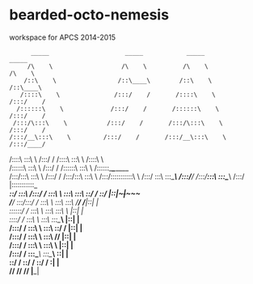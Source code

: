 bearded-octo-nemesis
====================

workspace for APCS 2014-2015

          _____                     _____            _____                     _____          
         /\    \                   /\    \          /\    \                   /\    \         
        /::\    \                 /::\____\        /::\    \                 /::\____\        
       /::::\    \               /:::/    /       /::::\    \               /:::/    /        
      /::::::\    \             /:::/    /       /::::::\    \             /:::/    /         
     /:::/\:::\    \           /:::/    /       /:::/\:::\    \           /:::/    /          
    /:::/__\:::\    \         /:::/    /       /:::/__\:::\    \         /:::/____/           
   /::::\   \:::\    \       /:::/    /       /::::\   \:::\    \       /::::\    \           
  /::::::\   \:::\    \     /:::/    /       /::::::\   \:::\    \     /::::::\____\________  
 /:::/\:::\   \:::\    \   /:::/    /       /:::/\:::\   \:::\    \   /:::/\:::::::::::\    \ 
/:::/  \:::\   \:::\____\ /:::/____/       /:::/__\:::\   \:::\____\ /:::/  |:::::::::::\____\
\::/    \:::\  /:::/    / \:::\    \       \:::\   \:::\   \::/    / \::/   |::|~~~|~~~~~     
 \/____/ \:::\/:::/    /   \:::\    \       \:::\   \:::\   \/____/   \/____|::|   |          
          \::::::/    /     \:::\    \       \:::\   \:::\    \             |::|   |          
           \::::/    /       \:::\    \       \:::\   \:::\____\            |::|   |          
           /:::/    /         \:::\    \       \:::\   \::/    /            |::|   |          
          /:::/    /           \:::\    \       \:::\   \/____/             |::|   |          
         /:::/    /             \:::\    \       \:::\    \                 |::|   |          
        /:::/    /               \:::\____\       \:::\____\                \::|   |          
        \::/    /                 \::/    /        \::/    /                 \:|   |          
         \/____/                   \/____/          \/____/                   \|___|          
                                                                                            
